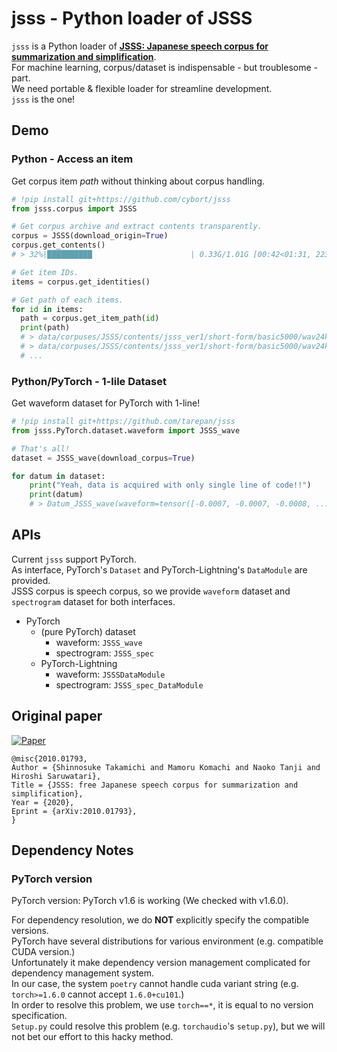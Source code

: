 # jsss - Python loader of JSSS
<!-- [![PyPI version](https://badge.fury.io/py/npvcc2016.svg)](https://badge.fury.io/py/npVCC2016) -->
<!-- ![Python Versions](https://img.shields.io/pypi/pyversions/npvcc2016.svg)   -->

`jsss` is a Python loader of **[JSSS: Japanese speech corpus 
for summarization and simplification](https://sites.google.com/site/shinnosuketakamichi/research-topics/jsss_corpus)**.  
For machine learning, corpus/dataset is indispensable - but troublesome - part.  
We need portable & flexible loader for streamline development.  
`jsss` is the one!  

## Demo
### Python - Access an item
Get corpus item *path* without thinking about corpus handling.  

```python
# !pip install git+https://github.com/cybort/jsss
from jsss.corpus import JSSS

# Get corpus archive and extract contents transparently.
corpus = JSSS(download_origin=True)
corpus.get_contents()
# > 32%|██████████                      | 0.33G/1.01G [00:42<01:31, 223MB/s]

# Get item IDs.
items = corpus.get_identities()

# Get path of each items.
for id in items:
  path = corpus.get_item_path(id)
  print(path)
  # > data/corpuses/JSSS/contents/jsss_ver1/short-form/basic5000/wav24kHz16bit/BASIC5000_0001.wav
  # > data/corpuses/JSSS/contents/jsss_ver1/short-form/basic5000/wav24kHz16bit/BASIC5000_0002.wav
  # ...
```
### Python/PyTorch - 1-lile Dataset
Get waveform dataset for PyTorch with 1-line!  

```python
# !pip install git+https://github.com/tarepan/jsss
from jsss.PyTorch.dataset.waveform import JSSS_wave

# That's all!
dataset = JSSS_wave(download_corpus=True)

for datum in dataset:
    print("Yeah, data is acquired with only single line of code!!")
    print(datum)
    # > Datum_JSSS_wave(waveform=tensor([-0.0007, -0.0007, -0.0008, ...
```

## APIs
Current `jsss` support PyTorch.  
As interface, PyTorch's `Dataset` and PyTorch-Lightning's `DataModule` are provided.  
JSSS corpus is speech corpus, so we provide `waveform` dataset and `spectrogram` dataset for both interfaces.  

- PyTorch
  - (pure PyTorch) dataset
    - waveform: `JSSS_wave`
    - spectrogram: `JSSS_spec`
  - PyTorch-Lightning
    - waveform: `JSSSDataModule`
    - spectrogram: `JSSS_spec_DataModule`

## Original paper
[![Paper](http://img.shields.io/badge/paper-arxiv.2010.01793-B31B1B.svg)][paper]  
<!-- https://arxiv2bibtex.org/?q=2010.01793&format=bibtex -->
```
@misc{2010.01793,
Author = {Shinnosuke Takamichi and Mamoru Komachi and Naoko Tanji and Hiroshi Saruwatari},
Title = {JSSS: free Japanese speech corpus for summarization and simplification},
Year = {2020},
Eprint = {arXiv:2010.01793},
}
```

## Dependency Notes
### PyTorch version
PyTorch version: PyTorch v1.6 is working (We checked with v1.6.0).  

For dependency resolution, we do **NOT** explicitly specify the compatible versions.  
PyTorch have several distributions for various environment (e.g. compatible CUDA version.)  
Unfortunately it make dependency version management complicated for dependency management system.  
In our case, the system `poetry` cannot handle cuda variant string (e.g. `torch>=1.6.0` cannot accept `1.6.0+cu101`.)  
In order to resolve this problem, we use `torch==*`, it is equal to no version specification.  
`Setup.py` could resolve this problem (e.g. `torchaudio`'s `setup.py`), but we will not bet our effort to this hacky method.  


[paper]:https://arxiv.org/abs/2010.01793
